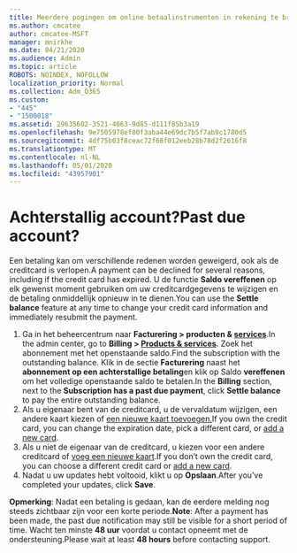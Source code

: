 ```yaml
---
title: Meerdere pogingen om online betaalinstrumenten in rekening te brengen
ms.author: cmcatee
author: cmcatee-MSFT
manager: mnirkhe
ms.date: 04/21/2020
ms.audience: Admin
ms.topic: article
ROBOTS: NOINDEX, NOFOLLOW
localization_priority: Normal
ms.collection: Adm_O365
ms.custom:
- "445"
- "1500018"
ms.assetid: 29635602-3521-4663-9d85-d111f85b3a19
ms.openlocfilehash: 9e7505978ef80f3aba44e69dc7b5f7ab9c1780d5
ms.sourcegitcommit: 4df75b03f8ceac72f68f012eeb28b78d2f2616f8
ms.translationtype: MT
ms.contentlocale: nl-NL
ms.lasthandoff: 05/01/2020
ms.locfileid: "43957901"
---
```

# <a name="past-due-account"></a><span data-ttu-id="2a88f-102">Achterstallig account?</span><span class="sxs-lookup"><span data-stu-id="2a88f-102">Past due account?</span></span>

<span data-ttu-id="2a88f-103">Een betaling kan om verschillende redenen worden geweigerd, ook als de creditcard is verlopen.</span><span class="sxs-lookup"><span data-stu-id="2a88f-103">A payment can be declined for several reasons, including if the credit card has expired.</span></span> <span data-ttu-id="2a88f-104">U de functie **Saldo vereffenen** op elk gewenst moment gebruiken om uw creditcardgegevens te wijzigen en de betaling onmiddellijk opnieuw in te dienen.</span><span class="sxs-lookup"><span data-stu-id="2a88f-104">You can use the **Settle balance** feature at any time to change your credit card information and immediately resubmit the payment.</span></span>

1. <span data-ttu-id="2a88f-105">Ga in het beheercentrum naar **Facturering > producten & [services](https://go.microsoft.com/fwlink/p/?linkid=842054)**.</span><span class="sxs-lookup"><span data-stu-id="2a88f-105">In the admin center, go to **Billing > [Products & services](https://go.microsoft.com/fwlink/p/?linkid=842054)**.</span></span>
<span data-ttu-id="2a88f-106">Zoek het abonnement met het openstaande saldo.</span><span class="sxs-lookup"><span data-stu-id="2a88f-106">Find the subscription with the outstanding balance.</span></span> <span data-ttu-id="2a88f-107">Klik in de sectie **Facturering** naast het **abonnement op een achterstallige betaling**en klik op Saldo **vereffenen** om het volledige openstaande saldo te betalen.</span><span class="sxs-lookup"><span data-stu-id="2a88f-107">In the **Billing** section, next to the **Subscription has a past due payment**, click **Settle balance** to pay the entire outstanding balance.</span></span>
2. <span data-ttu-id="2a88f-108">Als u eigenaar bent van de creditcard, u de vervaldatum wijzigen, een andere kaart kiezen of [een nieuwe kaart toevoegen.](https://docs.microsoft.com/microsoft-365/commerce/billing-and-payments/add-update-or-remove-credit-card-or-bank-account?view=o365-worldwide)</span><span class="sxs-lookup"><span data-stu-id="2a88f-108">If you own the credit card, you can change the expiration date, pick a different card, or [add a new card](https://docs.microsoft.com/microsoft-365/commerce/billing-and-payments/add-update-or-remove-credit-card-or-bank-account?view=o365-worldwide).</span></span>
3. <span data-ttu-id="2a88f-109">Als u niet de eigenaar van de creditcard, u kiezen voor een andere creditcard of [voeg een nieuwe kaart](https://docs.microsoft.com/microsoft-365/commerce/billing-and-payments/add-update-or-remove-credit-card-or-bank-account?view=o365-worldwide).</span><span class="sxs-lookup"><span data-stu-id="2a88f-109">If you don’t own the credit card, you can choose a different credit card or [add a new card](https://docs.microsoft.com/microsoft-365/commerce/billing-and-payments/add-update-or-remove-credit-card-or-bank-account?view=o365-worldwide).</span></span>
4. <span data-ttu-id="2a88f-110">Nadat u uw updates hebt voltooid, klikt u op **Opslaan**.</span><span class="sxs-lookup"><span data-stu-id="2a88f-110">After you’ve completed your updates, click **Save**.</span></span>

<span data-ttu-id="2a88f-111">**Opmerking**: Nadat een betaling is gedaan, kan de eerdere melding nog steeds zichtbaar zijn voor een korte periode.</span><span class="sxs-lookup"><span data-stu-id="2a88f-111">**Note**: After a payment has been made, the past due notification may still be visible for a short period of time.</span></span> <span data-ttu-id="2a88f-112">Wacht ten minste **48 uur** voordat u contact opneemt met de ondersteuning.</span><span class="sxs-lookup"><span data-stu-id="2a88f-112">Please wait at least **48 hours** before contacting support.</span></span>
